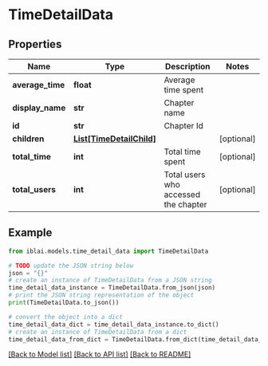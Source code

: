 # TimeDetailData


## Properties

Name | Type | Description | Notes
------------ | ------------- | ------------- | -------------
**average_time** | **float** | Average time spent | 
**display_name** | **str** | Chapter name | 
**id** | **str** | Chapter Id | 
**children** | [**List[TimeDetailChild]**](TimeDetailChild.md) |  | [optional] 
**total_time** | **int** | Total time spent | [optional] 
**total_users** | **int** | Total users who accessed the chapter | [optional] 

## Example

```python
from iblai.models.time_detail_data import TimeDetailData

# TODO update the JSON string below
json = "{}"
# create an instance of TimeDetailData from a JSON string
time_detail_data_instance = TimeDetailData.from_json(json)
# print the JSON string representation of the object
print(TimeDetailData.to_json())

# convert the object into a dict
time_detail_data_dict = time_detail_data_instance.to_dict()
# create an instance of TimeDetailData from a dict
time_detail_data_from_dict = TimeDetailData.from_dict(time_detail_data_dict)
```
[[Back to Model list]](../README.md#documentation-for-models) [[Back to API list]](../README.md#documentation-for-api-endpoints) [[Back to README]](../README.md)


